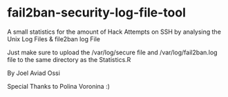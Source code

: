 # fail2ban-security-log-file-tool
A small statistics for the amount of Hack Attempts on SSH by analysing the Unix Log Files &amp; file2ban log File

Just make sure to upload the /var/log/secure file and /var/log/fail2ban.log file to the same directory as the Statistics.R

By Joel Aviad Ossi

Special Thanks to Polina Voronina :)
